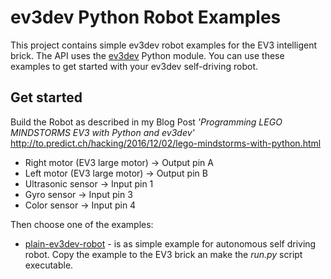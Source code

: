 # ev3dev Python Robot Examples
This project contains simple ev3dev robot examples for the EV3 intelligent brick. The API uses 
the [ev3dev](http://www.ev3dev.org/) Python module. You can use these examples to get started with 
your ev3dev self-driving robot.


## Get started
Build the Robot as described in my Blog Post _'Programming LEGO MINDSTORMS EV3 with Python and ev3dev'_ http://to.predict.ch/hacking/2016/12/02/lego-mindstorms-with-python.html

- Right motor (EV3 large motor) -> Output pin A
- Left motor (EV3 large motor) -> Output pin B
- Ultrasonic sensor -> Input pin 1
- Gyro sensor -> Input pin 3
- Color sensor -> Input pin 4


Then choose one of the examples:

- [plain-ev3dev-robot](plain-ev3dev-robot) - is as simple example for autonomous self driving robot. Copy the example to the EV3 brick an make the _run.py_ script executable.